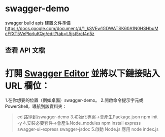 # swagger-demo
swagger build apis
建置文件準備
https://docs.google.com/document/d/1_kSVEw1GDWATSK60A1N0HSHbuMcFfXT5VePlorIuKQg/edit?tab=t.5jst5rcf4n5z
## 查看 API 文檔

打開 [Swagger Editor](https://editor.swagger.io/) 並將以下鏈接貼入 URL 欄位：
==============================================
1.在你想要的位置（例如桌面）swagger-demo。
2.開啟命令提示字元或 PowerShell，導航到該資料夾：
>cd 路徑到\swagger-demo
3.初始化專案->會產生Package.json
>npm init -y
4.安裝必要套件->會產生Node_modules
>npm install express swagger-ui-express swagger-jsdoc
5.啟動 Node.js 應用
>node index.js
